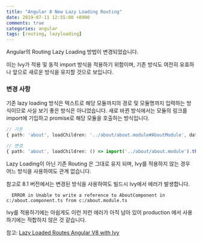 ```yaml
---
title: "Angular 8 New Lazy Loading Routing"
date: 2019-07-11 12:55:00 +0900
comments: true
categories: angular
tags: [routing, lazyloading]
---
```




Angular의 Routing Lazy Loading 방법이 변경되었습니다.

이는 Ivy가 적용 및 동적 import 방식을 적용하기 위함이며, 기존 방식도 여전히 유효하나 앞으로 새로운 방식을 유지할 것으로 보입니다.


### 변경 사항

기존 lazy loading 방식은 텍스트로 해당 모듈까지의 경로 및 모듈명까지 입력하는 방식이므로 사실 보기 좋은 방식은 아니었습니다. 
새로 바뀐 방식에서는 모듈의 링크를 import에 기입하고 promise로 해당 모듈을 호출하는 방식입니다.


```ts
// 기존
{ path: 'about', loadChildren: '../about/about.module#AboutModule', data: {preload: true} },

// 변경
{ path: 'about', loadChildren: () => import('../about/about.module').then(m => m.AboutModule), data: {preload: true} },
```

Lazy Loading이 아닌 기존 Routing 은 그대로 유지 되며, Ivy를 적용하지 않는 경우 어느 방식을 사용하여도 관계 없습니다.

참고로 8.1 버전에서는 변경된 방식을 사용하여도 빌드시 Ivy에서 에러가 발생합니다.

      ERROR in Unable to write a reference to AboutComponent in c:/about.component.ts from c:/about.module.ts


Ivy를 적용하기에는 아쉽게도 이런 저런 에러가 아직 남아 있어 production 에서 사용하기에는 적합하지 않은 것 같습니다.


참고: [Lazy Loaded Routes Angular V8 with Ivy](https://fireship.io/snippets/lazy-loaded-routes-angular-v8-ivy/)